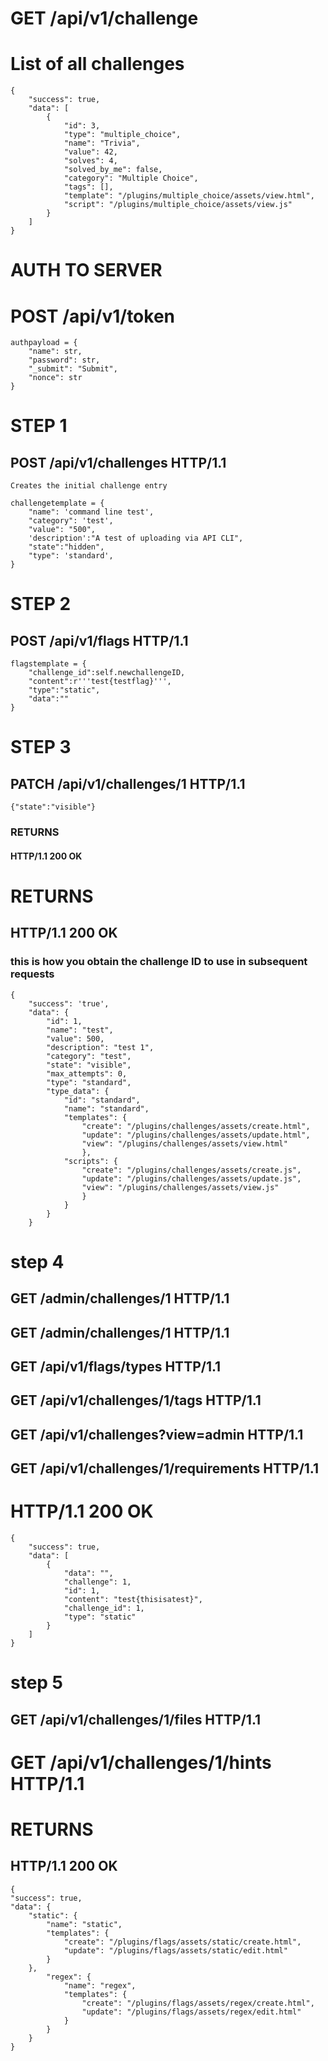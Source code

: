 
# GET /api/v1/challenge
# List of all challenges
    {
        "success": true,
        "data": [
            {
                "id": 3,
                "type": "multiple_choice",
                "name": "Trivia",
                "value": 42,
                "solves": 4,
                "solved_by_me": false,
                "category": "Multiple Choice",
                "tags": [],
                "template": "/plugins/multiple_choice/assets/view.html",
                "script": "/plugins/multiple_choice/assets/view.js"
            }
        ]
    }

# AUTH TO SERVER
# POST /api/v1/token
    authpayload = {
        "name": str,
        "password": str,
        "_submit": "Submit",
        "nonce": str
    }

# STEP 1
## POST /api/v1/challenges HTTP/1.1

    Creates the initial challenge entry

    challengetemplate = {
        "name": 'command line test',
        "category": 'test',
        "value": "500",
        'description':"A test of uploading via API CLI",
        "state":"hidden",
        "type": 'standard',
    }

# STEP 2
## POST /api/v1/flags HTTP/1.1
    
    flagstemplate = {
        "challenge_id":self.newchallengeID,
        "content":r'''test{testflag}''',
        "type":"static",
        "data":""
    }

# STEP 3
## PATCH /api/v1/challenges/1 HTTP/1.1
    
    {"state":"visible"}

### RETURNS 
#### HTTP/1.1 200 OK

# RETURNS 
## HTTP/1.1 200 OK
### this is how you obtain the challenge ID to use in subsequent requests

    {
        "success": 'true',
        "data": {
            "id": 1, 
            "name": "test",
            "value": 500,
            "description": "test 1",
            "category": "test",
            "state": "visible",
            "max_attempts": 0,
            "type": "standard",
            "type_data": {
                "id": "standard",
                "name": "standard",
                "templates": {
                    "create": "/plugins/challenges/assets/create.html", 
                    "update": "/plugins/challenges/assets/update.html",
                    "view": "/plugins/challenges/assets/view.html"
                    }, 
                "scripts": {
                    "create": "/plugins/challenges/assets/create.js", 
                    "update": "/plugins/challenges/assets/update.js", 
                    "view": "/plugins/challenges/assets/view.js"
                    }
                }
            }
        }
# step 4

## GET /admin/challenges/1 HTTP/1.1
## GET /admin/challenges/1 HTTP/1.1
## GET /api/v1/flags/types HTTP/1.1
## GET /api/v1/challenges/1/tags HTTP/1.1
## GET /api/v1/challenges?view=admin HTTP/1.1
## GET /api/v1/challenges/1/requirements HTTP/1.1

# HTTP/1.1 200 OK
    
    {
        "success": true,
        "data": [
            {
                "data": "",
                "challenge": 1,
                "id": 1,
                "content": "test{thisisatest}", 
                "challenge_id": 1,
                "type": "static"
            }
        ]
    }

# step 5

## GET /api/v1/challenges/1/files HTTP/1.1

# GET /api/v1/challenges/1/hints HTTP/1.1
# RETURNS
## HTTP/1.1 200 OK

    {
    "success": true,
    "data": {
        "static": {
            "name": "static",
            "templates": {
                "create": "/plugins/flags/assets/static/create.html",
                "update": "/plugins/flags/assets/static/edit.html"
            }
        }, 
            "regex": {
                "name": "regex",
                "templates": {
                    "create": "/plugins/flags/assets/regex/create.html", 
                    "update": "/plugins/flags/assets/regex/edit.html"
                }
            }
        }
    }